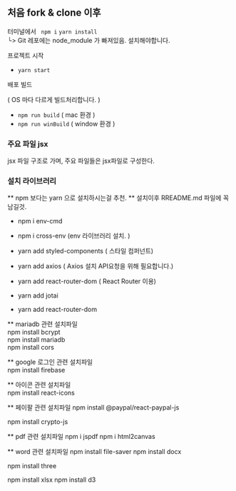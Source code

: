 ## 처음 fork & clone 이후

터미널에서
` npm i`
`yarn install`  
└> Git 레포에는 node_module 가 빠져있음. 설치해야합니다.

프로젝트 시작

- `yarn start`

배포 빌드

( OS 마다 다르게 빌드처리합니다. )

- `npm run build` ( mac 환경 )
- `npm run winBuild` ( window 환경 )

### 주요 파일 jsx

jsx 파일 구조로 가며, 주요 파일들은 jsx파일로 구성한다.

### 설치 라이브러리


** npm 보다는  yarn 으로 설치하시는걸 추천. 
** 설치이후 RREADME.md 파일에 꼭 남길것. 

- npm i env-cmd

- npm i cross-env
  (env 라이브러리 설치. )

- yarn add styled-components
  ( 스타일 컴퍼넌트)

- yarn add axios
  ( Axios 설치 API요청을 위해 필요합니다.)

- yarn add react-router-dom
  ( React Router 이용)

- yarn add jotai

- yarn add react-router-dom


** mariadb 관련 설치파일  
npm install bcrypt  
npm install mariadb  
npm install cors  

** google 로그인 관련 설치파일  
npm install firebase  

** 아이콘 관련 설치파일  
npm install react-icons  

** 페이팔 관련 설치파일
npm install @paypal/react-paypal-js

npm install crypto-js

** pdf 관련 설치파일
npm i jspdf
npm i html2canvas

** word 관련 설치파일
npm install file-saver
npm install docx

npm install three

npm install xlsx
npm install d3
